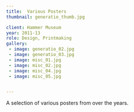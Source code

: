 ```yaml
---
title:  Various Posters
thumbnail: generatio_thumb.jpg

client: Hammer Museum
year: 2011-13
role: Design, Printmaking
gallery:
 - image: generatio_02.jpg
 - image: generatio_03.jpg
 - image: misc_01.jpg
 - image: misc_02.jpg
 - image: misc_04.jpg
 - image: misc_05.jpg


---
```


A selection of various posters from over the years.